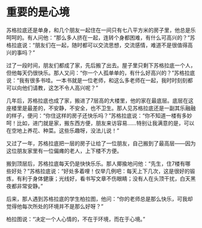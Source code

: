 # 重要的是心境

苏格拉底还是单身，和几个朋友一起住在一间只有七八平方米的房子里，他总是乐呵呵的。有人问他：“那么多人挤在一起，连转个身都困难，有什么可高兴的？”苏格拉底说：“朋友们在一起，随时都可以交流思想，交流感情，难道不是很值得高兴的事吗？” 

过了一段时间，朋友们都成了家，先后搬了出去。屋子里只剩下苏格拉底一个人，但他每天仍很快乐。那人又问：“你一个人孤单单的，有什么好高兴的？”苏格拉底说：“我有很多书哇。一本书就是一位老师，和这么多老师在一起，我时时刻刻都可以向他们请教，这怎不令人高兴呢？” 

几年后，苏格拉底也成了家，搬进了7层高的大楼里，他的家在最底层。底层在这座楼里是最差的，不安静，不安全，也不卫生。那人见苏格拉底还是一副其乐融融的样子，便问：“你住这样的房子还快乐吗？”苏格拉底说：“你不知道一楼有多妙呵！比如，进门就是家，搬东西方便，朋友来访容易……特别让我满意的是，可以在空地上养花、种菜。这些乐趣呀，没法儿说！” 

又过了一年，苏格拉底把一层的房子让给了一位朋友，自己搬到了最高层——因为这位朋友家里有一位偏瘫的老人，上下楼不方便。 

搬到顶层后，苏格拉底每天仍是快快乐乐。那人揶揄地问他：“先生，住7楼有哪些好处？”苏格拉底说：“好处多着哩！仅举几例吧：每天上下几次，这是很好的锻炼，有利于身体健康；光线好，看书写文章不伤眼睛；没有人在头顶干扰，白天黑夜都非常安静。” 

后来，那人遇到苏格拉底的学生柏拉图，他问：“你的老师总是那么快乐，可我却觉得他每次所处的环境并不是那么好呀？” 

柏拉图说：“决定一个人心情的，不在于环境，而在于心境。”
 